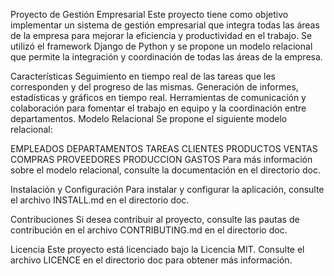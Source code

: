 Proyecto de Gestión Empresarial
Este proyecto tiene como objetivo implementar un sistema de gestión empresarial que integra todas las áreas de la empresa para mejorar la eficiencia y productividad en el trabajo. Se utilizó el framework Django de Python y se propone un modelo relacional que permite la integración y coordinación de todas las áreas de la empresa.

Características
Seguimiento en tiempo real de las tareas que les corresponden y del progreso de las mismas.
Generación de informes, estadísticas y gráficos en tiempo real.
Herramientas de comunicación y colaboración para fomentar el trabajo en equipo y la coordinación entre departamentos.
Modelo Relacional
Se propone el siguiente modelo relacional:

EMPLEADOS
DEPARTAMENTOS
TAREAS
CLIENTES
PRODUCTOS
VENTAS
COMPRAS
PROVEEDORES
PRODUCCION
GASTOS
Para más información sobre el modelo relacional, consulte la documentación en el directorio doc.

Instalación y Configuración
Para instalar y configurar la aplicación, consulte el archivo INSTALL.md en el directorio doc.

Contribuciones
Si desea contribuir al proyecto, consulte las pautas de contribución en el archivo CONTRIBUTING.md en el directorio doc.

Licencia
Este proyecto está licenciado bajo la Licencia MIT. Consulte el archivo LICENCE en el directorio doc para obtener más información.